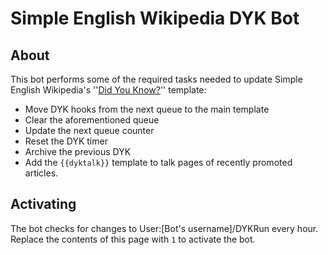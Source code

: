 # Simple English Wikipedia DYK Bot
## About
This bot performs some of the required tasks needed to update Simple English Wikipedia's ''[Did You Know?](https://simple.wikipedia.org/wiki/Template:Did_you_know)'' template:
* Move DYK hooks from the next queue to the main template
* Clear the aforementioned queue
* Update the next queue counter
* Reset the DYK timer
* Archive the previous DYK
* Add the `{{dyktalk}}` template to talk pages of recently promoted articles.

## Activating
The bot checks for changes to User:[Bot's username]/DYKRun every hour. Replace the contents of this page with `1` to activate the bot. 